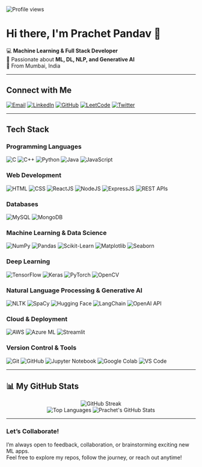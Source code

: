 

<!--
**prachet283/prachet283** is a ✨ _special_ ✨ repository because its `README.md` (this file) appears on your GitHub profile.

Here are some ideas to get you started:

- 🔭 I’m currently working on ...
- 🌱 I’m currently learning ...
- 👯 I’m looking to collaborate on ...
- 🤔 I’m looking for help with ...
- 💬 Ask me about ...
- 📫 How to reach me: ...
- 😄 Pronouns: ...
- ⚡ Fun fact: ...
-->

![Profile views](https://komarev.com/ghpvc/?username=prachet283&label=Profile%20views&color=0e75b6&style=flat)


<!--<h1>Hi, <b>I'm Prachet Pandav</b> 👋</h1>
<p> An AI enthusiast | ML Engineer | Full Stack Dev</p> -->
# Hi there, I'm Prachet Pandav 👋

💻 **Machine Learning & Full Stack Developer**  
🚀 Passionate about **ML, DL, NLP, and Generative AI**  
📍 From Mumbai, India 

---

## Connect with Me

[![Email](https://img.shields.io/badge/Email-%23D14836.svg?style=for-the-badge&logo=gmail&logoColor=white)](mailto:prachetpandav283@gmail.com)
[![LinkedIn](https://img.shields.io/badge/LinkedIn-%230077B5.svg?style=for-the-badge&logo=linkedin&logoColor=white)](https://www.linkedin.com/in/prachet-pandav-49b781225/)
[![GitHub](https://img.shields.io/badge/GitHub-%23181717.svg?style=for-the-badge&logo=github&logoColor=white)](http://github.com/prachet283)
[![LeetCode](https://img.shields.io/badge/LeetCode-%23FFA116.svg?style=for-the-badge&logo=leetcode&logoColor=black)](https://leetcode.com/prachetpandav283/)
[![Twitter](https://img.shields.io/badge/Twitter-%231DA1F2.svg?style=for-the-badge&logo=twitter&logoColor=white)](https://x.com/pandav_prachet)

---

##  Tech Stack

### Programming Languages
![C](https://img.shields.io/badge/C-A8B9CC?style=for-the-badge&logo=c&logoColor=black)
![C++](https://img.shields.io/badge/C++-00599C?style=for-the-badge&logo=c%2B%2B&logoColor=white)
![Python](https://img.shields.io/badge/Python-3776AB?style=for-the-badge&logo=python&logoColor=white)
![Java](https://img.shields.io/badge/Java-007396?style=for-the-badge&logo=java&logoColor=white)
![JavaScript](https://img.shields.io/badge/JavaScript-F7DF1E?style=for-the-badge&logo=javascript&logoColor=black)

### Web Development
![HTML](https://img.shields.io/badge/HTML-E34F26?style=for-the-badge&logo=html5&logoColor=white)
![CSS](https://img.shields.io/badge/CSS-1572B6?style=for-the-badge&logo=css3&logoColor=white)
![ReactJS](https://img.shields.io/badge/ReactJS-61DAFB?style=for-the-badge&logo=react&logoColor=black)
![NodeJS](https://img.shields.io/badge/NodeJS-339933?style=for-the-badge&logo=node.js&logoColor=white)
![ExpressJS](https://img.shields.io/badge/ExpressJS-000000?style=for-the-badge&logo=express&logoColor=white)
![REST APIs](https://img.shields.io/badge/REST_APIs-02569B?style=for-the-badge&logo=api&logoColor=white)

### Databases
![MySQL](https://img.shields.io/badge/MySQL-4479A1?style=for-the-badge&logo=mysql&logoColor=white)
![MongoDB](https://img.shields.io/badge/MongoDB-47A248?style=for-the-badge&logo=mongodb&logoColor=white)

### Machine Learning & Data Science
![NumPy](https://img.shields.io/badge/NumPy-013243?style=for-the-badge&logo=numpy&logoColor=white)
![Pandas](https://img.shields.io/badge/Pandas-150458?style=for-the-badge&logo=pandas&logoColor=white)
![Scikit-Learn](https://img.shields.io/badge/Scikit--Learn-F7931E?style=for-the-badge&logo=scikit-learn&logoColor=white)
![Matplotlib](https://img.shields.io/badge/Matplotlib-013243?style=for-the-badge&logo=plotly&logoColor=white)
![Seaborn](https://img.shields.io/badge/Seaborn-3182bd?style=for-the-badge&logoColor=white)

### Deep Learning
![TensorFlow](https://img.shields.io/badge/TensorFlow-FF6F00?style=for-the-badge&logo=tensorflow&logoColor=white)
![Keras](https://img.shields.io/badge/Keras-D00000?style=for-the-badge&logo=keras&logoColor=white)
![PyTorch](https://img.shields.io/badge/PyTorch-EE4C2C?style=for-the-badge&logo=pytorch&logoColor=white)
![OpenCV](https://img.shields.io/badge/OpenCV-5C3EE8?style=for-the-badge&logo=opencv&logoColor=white)

### Natural Language Processing & Generative AI
![NLTK](https://img.shields.io/badge/NLTK-85C88A?style=for-the-badge&logoColor=white)
![SpaCy](https://img.shields.io/badge/SpaCy-09A3D5?style=for-the-badge&logoColor=white)
![Hugging Face](https://img.shields.io/badge/Hugging%20Face-FFAE1A?style=for-the-badge&logo=huggingface&logoColor=black)
![LangChain](https://img.shields.io/badge/LangChain-1C3C3C?style=for-the-badge&logoColor=white)
![OpenAI API](https://img.shields.io/badge/OpenAI_API-412991?style=for-the-badge&logo=openai&logoColor=white)

### Cloud & Deployment
![AWS](https://img.shields.io/badge/AWS-FF9900?style=for-the-badge&logo=amazonaws&logoColor=white)
![Azure ML](https://img.shields.io/badge/Azure%20ML-0089D6?style=for-the-badge&logo=microsoftazure&logoColor=white)
![Streamlit](https://img.shields.io/badge/Streamlit-FF4B4B?style=for-the-badge&logo=streamlit&logoColor=white)

### Version Control & Tools
![Git](https://img.shields.io/badge/Git-F05032?style=for-the-badge&logo=git&logoColor=white)
![GitHub](https://img.shields.io/badge/GitHub-181717?style=for-the-badge&logo=github&logoColor=white)
![Jupyter Notebook](https://img.shields.io/badge/Jupyter%20Notebook-F37626?style=for-the-badge&logo=jupyter&logoColor=white)
![Google Colab](https://img.shields.io/badge/Google%20Colab-F9AB00?style=for-the-badge&logo=googlecolab&logoColor=black)
![VS Code](https://img.shields.io/badge/VS%20Code-007ACC?style=for-the-badge&logo=visualstudiocode&logoColor=white)

---

## 📊 My GitHub Stats

<p align="center">
  <img src="https://github-readme-streak-stats.herokuapp.com/?user=prachet283&theme=radical" alt="GitHub Streak" />
  <br/>
  <img src="https://github-readme-stats.vercel.app/api/top-langs/?username=prachet283&layout=compact&theme=radical" alt="Top Languages" />
  <img src="https://github-readme-stats.vercel.app/api?username=prachet283&show_icons=true&theme=radical" alt="Prachet's GitHub Stats" />
</p>

---

###  Let’s Collaborate!

I’m always open to feedback, collaboration, or brainstorming exciting new ML apps.  
Feel free to explore my repos, follow the journey, or reach out anytime!


